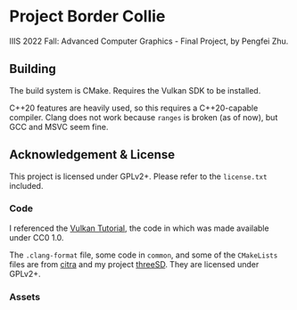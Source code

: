 # Project Border Collie
IIIS 2022 Fall: Advanced Computer Graphics - Final Project, by Pengfei Zhu.

## Building
The build system is CMake. Requires the Vulkan SDK to be installed.

C++20 features are heavily used, so this requires a C++20-capable compiler. Clang does not work because `ranges` is broken (as of now), but GCC and MSVC seem fine.

## Acknowledgement & License
This project is licensed under GPLv2+. Please refer to the `license.txt` included.

### Code
I referenced the [Vulkan Tutorial](https://vulkan-tutorial.com/), the code in which was made available under CC0 1.0.

The `.clang-format` file, some code in `common`, and some of the `CMakeLists` files are from [citra](https://github.com/citra-emu/citra) and my project [threeSD](https://github.com/zhaowenlan1779/threeSD). They are licensed under GPLv2+.

### Assets
